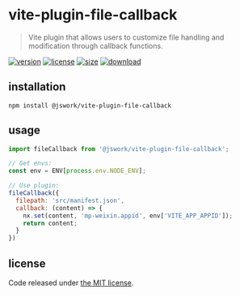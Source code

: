 # vite-plugin-file-callback
> Vite plugin that allows users to customize file handling and modification through callback functions.

[![version][version-image]][version-url]
[![license][license-image]][license-url]
[![size][size-image]][size-url]
[![download][download-image]][download-url]

## installation
```shell
npm install @jswork/vite-plugin-file-callback
```

## usage
```js
import fileCallback from '@jswork/vite-plugin-file-callback';

// Get envs:
const env = ENV[process.env.NODE_ENV];

// Use plugin:
fileCallback({
  filepath: 'src/manifest.json',
  callback: (content) => {
    nx.set(content, 'mp-weixin.appid', env['VITE_APP_APPID']);
    return content;
  }
})
```

## license
Code released under [the MIT license](https://github.com/afeiship/vite-plugin-file-callback/blob/master/LICENSE.txt).

[version-image]: https://img.shields.io/npm/v/@jswork/vite-plugin-file-callback
[version-url]: https://npmjs.org/package/@jswork/vite-plugin-file-callback

[license-image]: https://img.shields.io/npm/l/@jswork/vite-plugin-file-callback
[license-url]: https://github.com/afeiship/vite-plugin-file-callback/blob/master/LICENSE.txt

[size-image]: https://img.shields.io/bundlephobia/minzip/@jswork/vite-plugin-file-callback
[size-url]: https://github.com/afeiship/vite-plugin-file-callback/blob/master/dist/vite-plugin-file-callback.min.js

[download-image]: https://img.shields.io/npm/dm/@jswork/vite-plugin-file-callback
[download-url]: https://www.npmjs.com/package/@jswork/vite-plugin-file-callback
